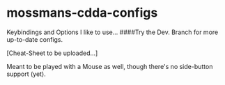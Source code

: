 # mossmans-cdda-configs
Keybindings and Options I like to use...
####Try the Dev. Branch for more up-to-date configs.

[Cheat-Sheet to be uploaded...]

Meant to be played with a Mouse as well, though there's no side-button support (yet).
